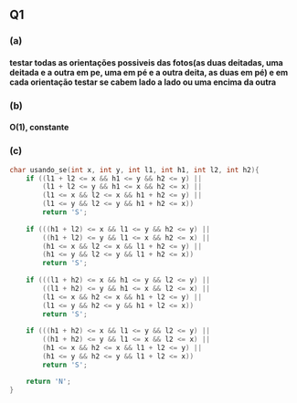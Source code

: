 ## Q1
### (a) 
#### testar todas as orientações possiveis das fotos(as duas deitadas, uma deitada e a outra em pe, uma em pé e a outra deita, as duas em pé) e em cada orientação testar se cabem lado a lado ou uma encima da outra

### (b) 
####  O(1), constante

### (c)
```cpp
char usando_se(int x, int y, int l1, int h1, int l2, int h2){
    if ((l1 + l2 <= x && h1 <= y && h2 <= y) ||
        (l1 + l2 <= y && h1 <= x && h2 <= x) ||
        (l1 <= x && l2 <= x && h1 + h2 <= y) ||
        (l1 <= y && l2 <= y && h1 + h2 <= x)) 
        return 'S';
    
    if (((h1 + l2) <= x && l1 <= y && h2 <= y) ||
        ((h1 + l2) <= y && l1 <= x && h2 <= x) ||
        (h1 <= x && l2 <= x && l1 + h2 <= y) ||
        (h1 <= y && l2 <= y && l1 + h2 <= x)) 
        return 'S';
    
    if (((l1 + h2) <= x && h1 <= y && l2 <= y) ||
        ((l1 + h2) <= y && h1 <= x && l2 <= x) ||
        (l1 <= x && h2 <= x && h1 + l2 <= y) ||
        (l1 <= y && h2 <= y && h1 + l2 <= x)) 
        return 'S';
    
    if (((h1 + h2) <= x && l1 <= y && l2 <= y) ||
        ((h1 + h2) <= y && l1 <= x && l2 <= x) ||
        (h1 <= x && h2 <= x && l1 + l2 <= y) ||
        (h1 <= y && h2 <= y && l1 + l2 <= x)) 
        return 'S';

    return 'N';
}
```